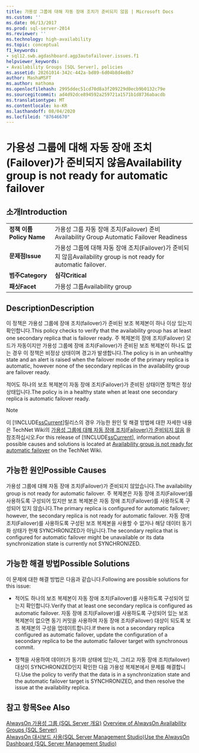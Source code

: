 ```yaml
---
title: 가용성 그룹에 대해 자동 장애 조치가 준비되지 않음 | Microsoft Docs
ms.custom: ''
ms.date: 06/13/2017
ms.prod: sql-server-2014
ms.reviewer: ''
ms.technology: high-availability
ms.topic: conceptual
f1_keywords:
- sql12.swb.agdashboard.agp3autofailover.issues.f1
helpviewer_keywords:
- Availability Groups [SQL Server], policies
ms.assetid: 28261014-342c-442a-bd89-6d04b8d4e8b7
author: MashaMSFT
ms.author: mathoma
ms.openlocfilehash: 2995ddec51cd70d8a3f209229d0ecb9b0132c79e
ms.sourcegitcommit: ad4d92dce894592a259721a1571b1d8736abacdb
ms.translationtype: MT
ms.contentlocale: ko-KR
ms.lasthandoff: 08/04/2020
ms.locfileid: "87646670"
---
```

# <a name="availability-group-is-not-ready-for-automatic-failover"></a><span data-ttu-id="49cc1-102">가용성 그룹에 대해 자동 장애 조치(Failover)가 준비되지 않음</span><span class="sxs-lookup"><span data-stu-id="49cc1-102">Availability group is not ready for automatic failover</span></span>
    
## <a name="introduction"></a><span data-ttu-id="49cc1-103">소개</span><span class="sxs-lookup"><span data-stu-id="49cc1-103">Introduction</span></span>  
  
|||  
|-|-|  
|<span data-ttu-id="49cc1-104">**정책 이름**</span><span class="sxs-lookup"><span data-stu-id="49cc1-104">**Policy Name**</span></span>|<span data-ttu-id="49cc1-105">가용성 그룹 자동 장애 조치(Failover) 준비</span><span class="sxs-lookup"><span data-stu-id="49cc1-105">Availability Group Automatic Failover Readiness</span></span>|  
|<span data-ttu-id="49cc1-106">**문제점**</span><span class="sxs-lookup"><span data-stu-id="49cc1-106">**Issue**</span></span>|<span data-ttu-id="49cc1-107">가용성 그룹에 대해 자동 장애 조치(Failover)가 준비되지 않음</span><span class="sxs-lookup"><span data-stu-id="49cc1-107">Availability group is not ready for automatic failover.</span></span>|  
|<span data-ttu-id="49cc1-108">**범주**</span><span class="sxs-lookup"><span data-stu-id="49cc1-108">**Category**</span></span>|<span data-ttu-id="49cc1-109">**심각**</span><span class="sxs-lookup"><span data-stu-id="49cc1-109">**Critical**</span></span>|  
|<span data-ttu-id="49cc1-110">**패싯**</span><span class="sxs-lookup"><span data-stu-id="49cc1-110">**Facet**</span></span>|<span data-ttu-id="49cc1-111">가용성 그룹</span><span class="sxs-lookup"><span data-stu-id="49cc1-111">Availability group</span></span>|  
  
## <a name="description"></a><span data-ttu-id="49cc1-112">Description</span><span class="sxs-lookup"><span data-stu-id="49cc1-112">Description</span></span>  
 <span data-ttu-id="49cc1-113">이 정책은 가용성 그룹에 장애 조치(failover)가 준비된 보조 복제본이 하나 이상 있는지 확인합니다.</span><span class="sxs-lookup"><span data-stu-id="49cc1-113">This policy checks to verify that the availability group has at least one secondary replica that is failover ready.</span></span> <span data-ttu-id="49cc1-114">주 복제본의 장애 조치(Failover) 모드가 자동이지만 가용성 그룹에 장애 조치(Failover)가 준비된 보조 복제본이 하나도 없는 경우 이 정책은 비정상 상태이며 경고가 발생합니다.</span><span class="sxs-lookup"><span data-stu-id="49cc1-114">The policy is in an unhealthy state and an alert is raised when the failover mode of the primary replica is automatic, however none of the secondary replicas in the availability group are failover ready.</span></span>  
  
 <span data-ttu-id="49cc1-115">적어도 하나의 보조 복제본이 자동 장애 조치(Failover)가 준비된 상태이면 정책은 정상 상태입니다.</span><span class="sxs-lookup"><span data-stu-id="49cc1-115">The policy is in a healthy state when at least one secondary replica is automatic failover ready.</span></span>  
  
> [!NOTE]  
>  <span data-ttu-id="49cc1-116"> 이 [!INCLUDE[ssCurrent](../../../includes/sscurrent-md.md)]릴리스의 경우 가능한 원인 및 해결 방법에 대한 자세한 내용은 TechNet Wiki의 [가용성 그룹에 대해 자동 장애 조치(Failover)가 준비되지 않음](https://go.microsoft.com/fwlink/p/?LinkId=220851) 을 참조하십시오.</span><span class="sxs-lookup"><span data-stu-id="49cc1-116">For this release of [!INCLUDE[ssCurrent](../../../includes/sscurrent-md.md)], information about possible causes and solutions is located at [Availability group is not ready for automatic failover](https://go.microsoft.com/fwlink/p/?LinkId=220851) on the TechNet Wiki.</span></span>  
  
## <a name="possible-causes"></a><span data-ttu-id="49cc1-117">가능한 원인</span><span class="sxs-lookup"><span data-stu-id="49cc1-117">Possible Causes</span></span>  
 <span data-ttu-id="49cc1-118">가용성 그룹에 대해 자동 장애 조치(Failover)가 준비되지 않았습니다.</span><span class="sxs-lookup"><span data-stu-id="49cc1-118">The availability group is not ready for automatic failover.</span></span> <span data-ttu-id="49cc1-119">주 복제본은 자동 장애 조치(Failover)를 사용하도록 구성되어 있지만 보조 복제본은 자동 장애 조치(Failover)를 사용하도록 구성되어 있지 않습니다.</span><span class="sxs-lookup"><span data-stu-id="49cc1-119">The primary replica is configured for automatic failover; however, the secondary replica is not ready for automatic failover.</span></span> <span data-ttu-id="49cc1-120">자동 장애 조치(Failover)를 사용하도록 구성된 보조 복제본을 사용할 수 없거나 해당 데이터 동기화 상태가 현재 SYNCHRONIZED가 아닙니다.</span><span class="sxs-lookup"><span data-stu-id="49cc1-120">The secondary replica that is configured for automatic failover might be unavailable or its data synchronization state is currently not SYNCHRONIZED.</span></span>  
  
## <a name="possible-solutions"></a><span data-ttu-id="49cc1-121">가능한 해결 방법</span><span class="sxs-lookup"><span data-stu-id="49cc1-121">Possible Solutions</span></span>  
 <span data-ttu-id="49cc1-122">이 문제에 대한 해결 방법은 다음과 같습니다.</span><span class="sxs-lookup"><span data-stu-id="49cc1-122">Following are possible solutions for this issue:</span></span>  
  
-   <span data-ttu-id="49cc1-123">적어도 하나의 보조 복제본이 자동 장애 조치(Failover)를 사용하도록 구성되어 있는지 확인합니다.</span><span class="sxs-lookup"><span data-stu-id="49cc1-123">Verify that at least one secondary replica is configured as automatic failover.</span></span> <span data-ttu-id="49cc1-124">자동 장애 조치(Failover)를 사용하도록 구성되어 있는 보조 복제본이 없으면 동기 커밋을 사용하여 자동 장애 조치(Failover) 대상이 되도록 보조 복제본의 구성을 업데이트합니다.</span><span class="sxs-lookup"><span data-stu-id="49cc1-124">If there is not a secondary replica configured as automatic failover, update the configuration of a secondary replica to be the automatic failover target with synchronous commit.</span></span>  
  
-   <span data-ttu-id="49cc1-125">정책을 사용하여 데이터가 동기화 상태에 있는지, 그리고 자동 장애 조치(failover) 대상이 SYNCHRONIZED인지 확인한 다음 가용성 복제본에서 문제를 해결합니다.</span><span class="sxs-lookup"><span data-stu-id="49cc1-125">Use the policy to verify that the data is in a synchronization state and the automatic failover target is SYNCHRONIZED, and then resolve the issue at the availability replica.</span></span>  
  
## <a name="see-also"></a><span data-ttu-id="49cc1-126">참고 항목</span><span class="sxs-lookup"><span data-stu-id="49cc1-126">See Also</span></span>  
 <span data-ttu-id="49cc1-127">[AlwaysOn 가용성 그룹 &#40;SQL Server 개요&#41;](overview-of-always-on-availability-groups-sql-server.md) </span><span class="sxs-lookup"><span data-stu-id="49cc1-127">[Overview of AlwaysOn Availability Groups &#40;SQL Server&#41;](overview-of-always-on-availability-groups-sql-server.md) </span></span>  
 [<span data-ttu-id="49cc1-128">AlwaysOn 대시보드 사용&#40;SQL Server Management Studio&#41;</span><span class="sxs-lookup"><span data-stu-id="49cc1-128">Use the AlwaysOn Dashboard &#40;SQL Server Management Studio&#41;</span></span>](use-the-always-on-dashboard-sql-server-management-studio.md)  
  
  
